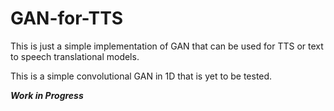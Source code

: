 # GAN-for-TTS
This is just a simple implementation of GAN that can be used for TTS or text to speech translational models.

This is a simple convolutional GAN in 1D that is yet to be tested.

___Work in Progress___
